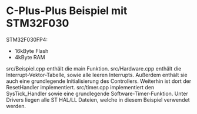 # C-Plus-Plus Beispiel mit STM32F030

STM32F030FP4:
* 16kByte Flash
*  4kByte RAM

src/Beispiel.cpp enthält die main Funktion.
src/Hardware.cpp enthält die Interrupt-Vektor-Tabelle, sowie alle leeren Interrupts.
Außerdem enthält sie auch eine grundlegende Initialisierung des Controllers. Weiterhin ist dort der ResetHandler implementiert.
src/timer.cpp implementiert den SysTick_Handler sowie eine grundlegende Software-Timer-Funktion.
Unter Drivers liegen alle ST HAL/LL Dateien, welche in diesem Beispiel verwendet werden.
